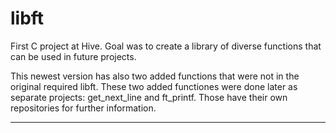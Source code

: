 # libft

First C project at Hive. Goal was to create a library of diverse functions that can be used in future projects.

This newest version has also two added functions that were not in the original required libft. These two added functiones were done later as separate projects: get_next_line and ft_printf. Those have their own repositories for further information.

---

